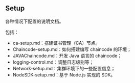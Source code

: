## Setup
各种情况下配置的说明文档。

包括：
* ca-setup.md：搭建证书管理（CA）节点。
* Chaincode-setup.md：如何搭建编写 chaincode 的环境；
* JAVAChaincode.md：开发 Java 语言的 chaincode；
* logging-control.md：调整日志级别等；
* Network-setup.md：集群环境下的一些配置信息；
* NodeSDK-setup.md：基于 Node.js 实现的 SDK。
